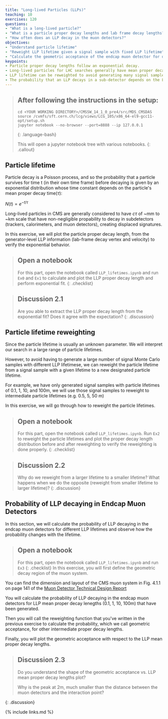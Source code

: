 ```yaml
---
title: "Long-lived Particles (LLPs)"
teaching: 10
exercises: 120
questions:
- "What is a long-lived particle?"
- "What is a particle proper decay lengths and lab frame decay lengths?"
- "How often does an LLP decay in the muon detectors?"
objectives:
- "Understand particle lifetime"
- "Reweight LLP lifetime given a signal sample with fixed LLP lifetime"
- "Calculate the geometric acceptance of the endcap muon detector for different LLP lifetimes"
keypoints:
- Particle proper decay lengths follow an exponential decay.
- Long-lived particles for LHC searches generally have mean proper decay lengths of ~mm to ~km scale that create displaced signatures in the sub-detectors
- LLP lifetime can be reweighted to avoid generating many signal samples with different LLP lifetimes
- The probability that an LLP decays in a sub-detector depends on the LLP mean proper decay lengths, so searches for LLPs with different sub-detectors (tracker, calorimeter, and muon detectors) provide complementary coverage to LLPs
---
```




> ## After following the instructions in the setup:
>
> ~~~
> cd <YOUR WORKING DIRECTORY>/CMSSW_14_1_0_pre4/src/MDS_CMSDAS
> source /cvmfs/sft.cern.ch/lcg/views/LCG_105/x86_64-el9-gcc11-opt/setup.sh
> jupyter notebook --no-browser --port=8888 --ip 127.0.0.1
> ~~~
> {: .language-bash}
>
> This will open a jupyter notebook tree with various notebooks. 
{: .callout}

## Particle lifetime

Particle decay is a Poisson process, and so the probability that a particle survives for time t (in their own time frame) before decaying is given by an exponential distribution whose time constant depends on the particle's mean proper decay time($\tau$):

$N(t) = e^{-t/\tau}$


Long-lived particles in CMS are generally considered to have $c\tau$ of ~mm to ~km scale that have non-negligible propability to decay in subdetectors (trackers, calorimeters, and muon detectors), creating displaced signatures.

In this exercise, we will plot the particle proper decay length, from the generator-level LLP information (lab-frame decay vertex and velocity) to verify the exponential behavior.

> ## Open a notebook
>
> For this part, open the notebook called `LLP_lifetimes.ipynb` and run `Ex0` and `Ex1` to calculate and plot the LLP proper decay length and perform exponential fit.
{: .checklist}


> ## Discussion 2.1
>
> Are you able to extract the LLP proper decay length from the exponential fit? 
> Does it agree with the expectation?
{: .discussion}

## Particle lifetime reweighting
Since the particle lifetime is usually an unknown parameter. We will interpret our search in a large range of particle lifetimes.

However, to avoid having to generate a large number of signal Monte Carlo samples with different LLP lifetimese, we can reweight the particle lifetime from a signal sample with a given lifetime to a new designated particle lifetime.

For example, we have only generated signal samples with particle lifetimes of 0.1, 1, 10, and 100m, we will use those signal samples to reweight to intermediate particle lifetimes (e.g. 0.5, 5, 50 m)

In this exercise, we will go through how to reweight the particle lifetimes.

> ## Open a notebook
>
> For this part, open the notebook called `LLP_lifetimes.ipynb`.
> Run `Ex2` to reweight the particle lifetimes and plot the proper decay length distribution before and after reweighting to verify the reweighting is done properly.
{: .checklist}


> ## Discussion 2.2
>
> Why do we reweight from a larger lifetime to a smaller lifetime? 
> What happens when we do the opposite (reweight from smaller lifetime to larger lifetime)?
{: .discussion}

## Probability of LLP decaying in Endcap Muon Detectors

In this section, we will calculate the probability of LLP decaying in the endcap muon detectors for different LLP lifetimes and observe how the probability changes with the lifetime.

> ## Open a notebook
>
> For this part, open the notebook called `LLP_lifetimes.ipynb` and run `Ex3` 
{: .checklist}
In this exercise, you will first define the geometric decay region of the muon system.

You can find the dimension and layout of the CMS muon system in Fig. 4.1.1 on page 141 of the [Muon Detector Technical Design Report](https://cds.cern.ch/record/343814?ln=en) 

You will calculate the probability of LLP decaying in the endcap muon detectors for LLP mean proper decay lenegths (0.1, 1, 10, 100m) that have been generated.

Then you will call the reweighting function that you've written in the previous exercise to calculate the probability, which we call geometric acceptance, for other intermediate proper decay lengths.

Finally, you will plot the geometric acceptance with respect to the LLP mean proper decay lengths.

> ## Discussion 2.3
> Do you understand the shape of the geometric acceptance vs. LLP mean proper decay lengths plot?
> 
> Why is the peak at 2m, much smaller than the distance between the muon detectors and the interaction point?
> 
{: .discussion}

{% include links.md %}

